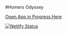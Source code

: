 #Homers Odyssey

[Open App in Progress Here](https://homers-react.netlify.com)

[![Netlify Status](https://api.netlify.com/api/v1/badges/e8d39e33-18a7-47a3-8c04-3a5ab5a901af/deploy-status)](https://app.netlify.com/sites/homers-react/deploys)
